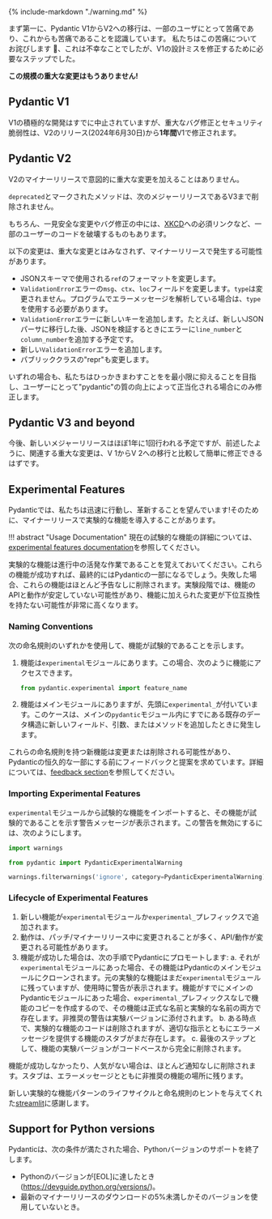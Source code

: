 {% include-markdown "./warning.md" %}

<!-- First of all, we recognize that the transitions from Pydantic V1 to V2 has been and will be painful for some users.
We're sorry about this pain :pray:, it was an unfortunate but necessary step to correct design mistakes of V1. -->
まず第一に、Pydantic V1からV2への移行は、一部のユーザにとって苦痛であり、これからも苦痛であることを認識しています。
私たちはこの苦痛についてお詫びします :pray:、これは不幸なことでしたが、V1の設計ミスを修正するために必要なステップでした。

<!-- **There will not be another breaking change of this magnitude!** -->
**この規模の重大な変更はもうありません!**

## Pydantic V1

<!-- Active development of V1 has already stopped, however critical bug fixes and security vulnerabilities will be fixed in V1 for **one year** after the release of V2 (June 30, 2024). -->
V1の積極的な開発はすでに中止されていますが、重大なバグ修正とセキュリティ脆弱性は、V2のリリース(2024年6月30日)から**1年間**V1で修正されます。

## Pydantic V2

<!-- We will not intentionally make breaking changes in minor releases of V2. -->
V2のマイナーリリースで意図的に重大な変更を加えることはありません。

<!-- Methods marked as `deprecated` will not be removed until the next major release, V3. -->
`deprecated`とマークされたメソッドは、次のメジャーリリースであるV3まで削除されません。

<!-- Of course some apparently safe changes and bug fixes will inevitably break some users' code &mdash; obligatory link to [XKCD](https://m.xkcd.com/1172/). -->
もちろん、一見安全な変更やバグ修正の中には、[XKCD](https://m.xkcd.com/1172/)への必須リンクなど、一部のユーザーのコードを破壊するものもあります。

<!-- The following changes will **NOT** be considered breaking changes, and may occur in minor releases: -->
以下の変更は、重大な変更とはみなされず、マイナーリリースで発生する可能性があります。

<!-- * Changing the format of `ref` as used in JSON Schema.
* Changing the `msg`, `ctx`, and `loc` fields of `ValidationError` errors. `type` will not change &mdash; if you're programmatically parsing error messages, you should use `type`.
* Adding new keys to `ValidationError` errors &mdash; e.g. we intend to add `line_number` and `column_number` to errors when validating JSON once we migrate to a new JSON parser.
* Adding new `ValidationError` errors.
* Changing `repr` even of public classes. -->
* JSONスキーマで使用される`ref`のフォーマットを変更します。
* `ValidationError`エラーの`msg`、`ctx`、`loc`フィールドを変更します。`type`は変更されません。プログラムでエラーメッセージを解析している場合は、`type`を使用する必要があります。
* `ValidationError`エラーに新しいキーを追加します。たとえば、新しいJSONパーサに移行した後、JSONを検証するときにエラーに`line_number`と`column_number`を追加する予定です。
* 新しい`ValidationError`エラーを追加します。
* パブリッククラスの"repr"も変更します。

<!-- In all cases we will aim to minimize churn and do so only when justified by the increase of quality of `pydantic` for users. -->
いずれの場合も、私たちはひっかきまわすことをを最小限に抑えることを目指し、ユーザーにとって"pydantic"の質の向上によって正当化される場合にのみ修正します。

## Pydantic V3 and beyond

<!-- We expect to make new major releases roughly once a year going forward, although as mentioned above, any associated breaking changes should be trivial to fix compared to the V1-to-V2 transition. -->
今後、新しいメジャーリリースはほぼ1年に1回行われる予定ですが、前述したように、関連する重大な変更は、V 1からV 2への移行と比較して簡単に修正できるはずです。

## Experimental Features

<!-- At Pydantic, we like to move quickly and innovate! To that end, we may introduce experimental features in minor releases. -->
Pydanticでは、私たちは迅速に行動し、革新することを望んでいます!そのために、マイナーリリースで実験的な機能を導入することがあります。

!!! abstract "Usage Documentation"
    <!-- To learn more about our current experimental features, see the [experimental features documentation](./concepts/experimental.md). -->
    現在の試験的な機能の詳細については、[experimental features documentation](./concepts/experimental.md)を参照してください。

<!-- Please keep in mind, experimental features are active works in progress. If these features are successful, they'll eventually beocme part of Pydantic. If unsuccessful, said features will be removed with little notice. While in its experimental phase, a feature's API and behaviors may not be stable, and it's very possible that changes made to the feature will not be backward-compatible. -->
実験的な機能は進行中の活発な作業であることを覚えておいてください。これらの機能が成功すれば、最終的にはPydanticの一部になるでしょう。失敗した場合、これらの機能はほとんど予告なしに削除されます。実験段階では、機能のAPIと動作が安定していない可能性があり、機能に加えられた変更が下位互換性を持たない可能性が非常に高くなります。

### Naming Conventions

<!-- We use one of the following naming conventions to indicate that a feature is experimental: -->
次の命名規則のいずれかを使用して、機能が試験的であることを示します。

<!-- 1. The feature is located in the `experimental` module. In this case, you can access the feature like this: -->
1. 機能は`experimental`モジュールにあります。この場合、次のように機能にアクセスできます。

    ```python test="skip" lint="skip"
    from pydantic.experimental import feature_name
    ```

<!-- 2. The feature is located in the main module, but prefixed with `experimental_`. This case occurs when we add a new field, argument, or method to an existing data structure already within the main `pydantic` module. -->
2. 機能はメインモジュールにありますが、先頭に`experimental_`が付いています。このケースは、メインの`pydantic`モジュール内にすでにある既存のデータ構造に新しいフィールド、引数、またはメソッドを追加したときに発生します。

<!-- New features with these naming conventions are subject to change or removal, and we are looking for feedback and suggestions before making them a permanent part of Pydantic. See the [feedback section](./concepts/experimental.md#feedback) for more information. -->
これらの命名規則を持つ新機能は変更または削除される可能性があり、Pydanticの恒久的な一部にする前にフィードバックと提案を求めています。詳細については、[feedback section](./concepts/experimental.md#feedback)を参照してください。

### Importing Experimental Features

<!-- When you import an experimental feature from the `experimental` module, you'll see a warning message that the feature is experimental. You can disable this warning with the following: -->
`experimental`モジュールから試験的な機能をインポートすると、その機能が試験的であることを示す警告メッセージが表示されます。この警告を無効にするには、次のようにします。

```python
import warnings

from pydantic import PydanticExperimentalWarning

warnings.filterwarnings('ignore', category=PydanticExperimentalWarning)
```

### Lifecycle of Experimental Features

<!-- 1. A new feature is added, either in the `experimental` module or with the `experimental_` prefix.
2. The behavior is often modified during patch/minor releases, with potential API/behavior changes.
3. If the feature is successful, we promote it to Pydantic with the following steps: -->
1. 新しい機能が`experimental`モジュールか`experimental_`プレフィックスで追加されます。
2. 動作は、パッチ/マイナーリリース中に変更されることが多く、API/動作が変更される可能性があります。
3. 機能が成功した場合は、次の手順でPydanticにプロモートします:
    <!-- a. If it was in the `experimental` module, the feature is cloned to Pydantic's main module. The original experimental feature still remains in the `experimental` module, but it will show a warning when used. If the feature was already in the main Pydantic module, we create a copy of the feature without the `experimental_` prefix, so the feature exists with both the official and experimental names. A deprecation warning is attached to the experimental version. -->
    a. それが`experimental`モジュールにあった場合、その機能はPydanticのメインモジュールにクローンされます。元の実験的な機能はまだ`experimental`モジュールに残っていますが、使用時に警告が表示されます。機能がすでにメインのPydanticモジュールにあった場合、`experimental_`プレフィックスなしで機能のコピーを作成するので、その機能は正式な名前と実験的な名前の両方で存在します。非推奨の警告は実験バージョンに添付されます。
    <!-- b. At some point, the code of the experimental feature is removed, but there will still be a stub of the feature that provides an error message with appropriate instructions. -->
    b. ある時点で、実験的な機能のコードは削除されますが、適切な指示とともにエラーメッセージを提供する機能のスタブがまだ存在します。
    <!-- c. As a last step, the experimental version of the feature is entirely removed from the codebase. -->
    c. 最後のステップとして、機能の実験バージョンがコードベースから完全に削除されます。

<!-- If the feature is unsuccessful or unpopular, it's removed with little notice. A stub will remain in the location of the deprecated feature with an error message. -->
機能が成功しなかったり、人気がない場合は、ほとんど通知なしに削除されます。スタブは、エラーメッセージとともに非推奨の機能の場所に残ります。

<!-- Thanks to [streamlit](https://docs.streamlit.io/develop/quick-reference/prerelease) for the inspiration for the lifecycle and naming conventions of our new experimental feature patterns. -->
新しい実験的な機能パターンのライフサイクルと命名規則のヒントを与えてくれた[streamlit](https://docs.streamlit.io/develop/quick-reference/prerelease)に感謝します。

## Support for Python versions

<!-- Pydantic will drop support for a Python version when the following conditions are met: -->
Pydanticは、次の条件が満たされた場合、Pythonバージョンのサポートを終了します。

<!-- * The Python version has reached [EOL](https://devguide.python.org/versions/).
* <5% of downloads of the most recent minor release need to be using that version. -->
* Pythonのバージョンが[EOL]に達したとき(https://devguide.python.org/versions/)。
* 最新のマイナーリリースのダウンロードの5%未満しかそのバージョンを使用していないとき。
